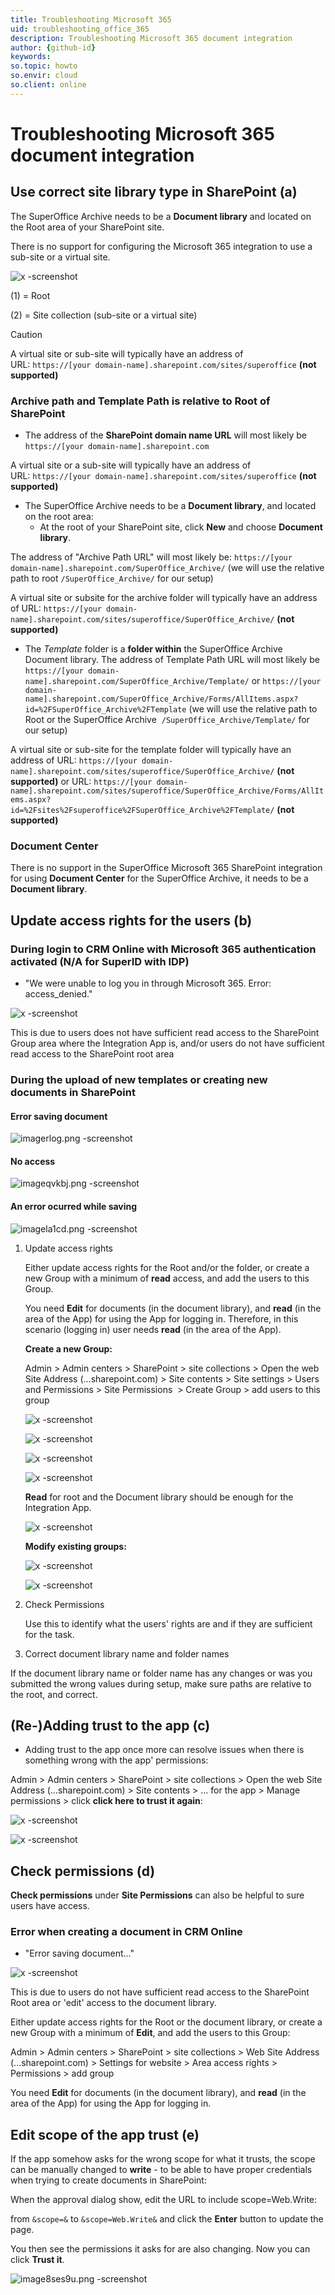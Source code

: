 ```yaml
---
title: Troubleshooting Microsoft 365
uid: troubleshooting_office_365
description: Troubleshooting Microsoft 365 document integration
author: {github-id}
keywords:
so.topic: howto
so.envir: cloud
so.client: online
---
```


# Troubleshooting Microsoft 365 document integration

## Use correct site library type in SharePoint (a)

The SuperOffice Archive needs to be a **Document library** and located on the Root area of your SharePoint site.

There is no support for configuring the Microsoft 365 integration to use a sub-site or a virtual site.

![x -screenshot][img1]

(1) = Root

(2) = Site collection (sub-site or a virtual site)

> [!CAUTION]
> A virtual site or sub-site will typically have an address of URL: `https://[your domain-name].sharepoint.com/sites/superoffice` **(not supported)**

### Archive path and Template Path is relative to Root of SharePoint

* The address of the **SharePoint domain name URL** will most likely be `https://[your domain-name].sharepoint.com`

A virtual site or a sub-site will typically have an address of URL: `https://[your domain-name].sharepoint.com/sites/superoffice` **(not supported)**

* The SuperOffice Archive needs to be a **Document library**, and located on the root area:
  * At the root of your SharePoint site, click **New** and choose **Document library**.

The address of "Archive Path URL" will most likely be: `https://[your domain-name].sharepoint.com/SuperOffice_Archive/` (we will use the relative path to root `/SuperOffice_Archive/` for our setup)

A virtual site or subsite for the archive folder will typically have an address of URL: `https://[your domain-name].sharepoint.com/sites/superoffice/SuperOffice_Archive/` **(not supported)**

* The *Template* folder is a **folder within** the SuperOffice Archive Document library. The address of Template Path URL will most likely be `https://[your domain-name].sharepoint.com/SuperOffice_Archive/Template/`
or
`https://[your domain-name].sharepoint.com/SuperOffice_Archive/Forms/AllItems.aspx?id=%2FSuperOffice_Archive%2FTemplate`
(we will use the relative path to Root or the SuperOffice Archive  `/SuperOffice_Archive/Template/` for our setup)

A virtual site or sub-site for the template folder will typically have an address of URL: `https://[your domain-name].sharepoint.com/sites/superoffice/SuperOffice_Archive/` **(not supported)**
or
URL: `https://[your domain-name].sharepoint.com/sites/superoffice/SuperOffice_Archive/Forms/AllItems.aspx?id=%2Fsites%2Fsuperoffice%2FSuperOffice_Archive%2FTemplate/` **(not supported)**

### Document Center

There is no support in the SuperOffice Microsoft 365 SharePoint integration for using **Document Center** for the SuperOffice Archive, it needs to be a **Document library**.

## Update access rights for the users (b)

### During login to CRM Online with Microsoft 365 authentication activated (N/A for SuperID with IDP)

* "We were unable to log you in through Microsoft 365. Error: access_denied."

![x -screenshot][img2]

This is due to users does not have sufficient read access to the SharePoint Group area where the Integration App is, and/or users do not have sufficient read access to the SharePoint root area

### During the upload of new templates or creating new documents in SharePoint

#### Error saving document

![imagerlog.png -screenshot][img3]

#### No access

![imageqvkbj.png -screenshot][img4]

#### An error ocurred while saving

![imagela1cd.png -screenshot][img5]

1. Update access rights

    Either update access rights for the Root and/or the folder, or create a new Group with a minimum of **read** access, and add the users to this Group.

    You need **Edit** for documents (in the document library), and **read** (in the area of the App) for using the App for logging in. Therefore, in this scenario (logging in) user needs **read** (in the area of the App).

    **Create a new Group:**

    Admin > Admin centers > SharePoint > site collections > Open the web Site Address (...sharepoint.com) > Site contents > Site settings > Users and Permissions > Site Permissions  > Create Group > add users to this group

    ![x -screenshot][img6]

    ![x -screenshot][img7]

    ![x -screenshot][img8]

    ![x -screenshot][img9]

    **Read** for root and the Document library should be enough for the Integration App.

    ![x -screenshot][img10]

    **Modify existing groups:**

    ![x -screenshot][img11]

    ![x -screenshot][img12]

2. Check Permissions

    Use this to identify what the users' rights are and if they are sufficient for the task.

3. Correct document library name and folder names

If the document library name or folder name has any changes or was you submitted the wrong values during setup, make sure paths are relative to the root, and correct.

## (Re-)Adding trust to the app (c)

* Adding trust to the app once more can resolve issues when there is something wrong with the app' permissions:

Admin > Admin centers > SharePoint > site collections > Open the web Site Address (...sharepoint.com) > Site contents > ... for the app > Manage permissions > click **click here to trust it again**:

![x -screenshot][img13]

![x -screenshot][img14]

## Check permissions (d)

**Check permissions** under **Site Permissions** can also be helpful to sure users have access.

### Error when creating a document in CRM Online

* "Error saving document..."

![x -screenshot][img15]

This is due to users do not have sufficient read access to the SharePoint Root area or 'edit' access to the document library.

Either update access rights for the Root or the document library, or create a new Group with a minimum of **Edit**, and add the users to this Group:

Admin > Admin centers > SharePoint > site collections > Web Site Address (...sharepoint.com) > Settings for website > Area access rights > Permissions > add group

You need **Edit** for documents (in the document library), and **read** (in the area of the App) for using the App for logging in.

## Edit scope of the app trust (e)

If the app somehow asks for the wrong scope for what it trusts, the scope can be manually changed to **write** - to be able to have proper credentials when trying to create documents in SharePoint:

When the approval dialog show, edit the URL to include scope=Web.Write:

from `&scope=&` to `&scope=Web.Write&` and click the **Enter** button to update the page.

You then see the permissions it asks for are also changing. Now you can click **Trust it**.

![image8ses9u.png -screenshot][img16]

<!-- Referenced images -->

[img1]: media/o365rootsitecollection.png
[img2]: media/o365erroraccessdenied.png
[img3]: media/imagerlog.png
[img4]: media/imageqvkbj.png
[img5]: media/imagela1cd.png
[img6]: media/sitecontents.png
[img7]: media/siesettings.png
[img8]: media/setsitesettings2.png
[img9]: media/creategroup.png
[img10]: media/givegrouppermissions.png
[img11]: media/setsitesettings.png
[img12]: media/addusers.png
[img13]: media/appmanagepermissions.png
[img14]: media/trustagain.png
[img15]: media/o365errorcreatedocument.png
[img16]: media/image8ses9u.png
